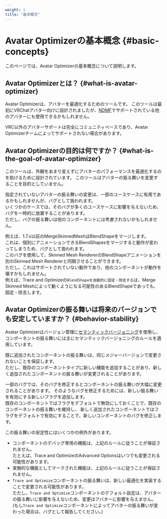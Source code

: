 ```yaml
---
weight: 1
title: "基本概念"
---
```


# Avatar Optimizerの基本概念 {#basic-concepts}

このページでは、Avatar Optimizerの基本概念について説明します。

## Avatar Optimizerとは？ {#what-is-avatar-optimizer}

Avatar Optimizerは、アバターを最適化するためのツールです。
このツールは最初にVRChatアバター向けに設計されましたが、[NDMF]でサポートされている他のアバターにも使用できるかもしれません。

VRC以外のアバターサポートは完全にコミュニティベースであり、Avatar Optimizerチームによってサポートされない場合があります。

## Avatar Optimizerの目的は何ですか？ {#what-is-the-goal-of-avatar-optimizer}

このツールは、外観をあまり変えずにアバターのパフォーマンスを最適化するのを助けるために設計されています。
このツールはアバターの振る舞いを変更することを目的としていません。

指定されていないアバターの振る舞いの変更は、一部のユースケースに有用であるかもしれませんが、バグとして扱われます。\
いくつかのケースでは、そのバグが多くのユースケースに影響を与えないため、バグを一時的に放置することがあります。\
ただし、バグの振る舞いは他のコンポーネントには考慮されないかもしれません。

例えば、1.7.x以前のMergeSkinnedMeshはBlendShapeをマージします。\
これは、個別にアニメーションできるBlendShapesをマージすると動作が変わってしまうため、バグとして扱われます。\
このバグを使用して、Skinned Mesh RendererのBlendShapeアニメーションを別のSkinned Mesh Rendererと同期させることができます。\
ただし、これはサポートされていない動作であり、他のコンポーネントが動作を壊すかもしれません。\
例えば、Trace and Optimizeの`BlendShapeを自動的に固定・除去する`は、Merge Skinned Meshによって動くようになる可能性のあるBlendShapeであっても、固定・除去します。

## Avatar Optimizerの振る舞いは将来のバージョンでも安定していますか？ {#behavior-stability}

Avatar Optimizerはバージョン管理に[セマンティックバージョニング]を使用し、コンポーネントの振る舞いには主にセマンティックバージョニングのルールを適用しています。

既に追加されたコンポーネントの振る舞いは、同じメジャーバージョンで変更されないことを保証します。\
ただし、既存のコンポーネントタイプに新しい機能を追加することがあり、新しく追加されたコンポーネントの振る舞いが変更されることがあります。

一部のバグでは、そのバグを修正するとコンポーネントの振る舞いが大幅に変更されることがあります。
そのようなバグを修正するためには、新しい振る舞いを有効にする新しいフラグを追加します。\
既存のコンポーネントではフラグをデフォルトで無効にしておくことで、既存のコンポーネントの振る舞いを維持し、
新しく追加されたコンポーネントではフラグをデフォルトで有効にすることで、新しいコンポーネントのバグを修正します。

この振る舞いの安定性にはいくつかの例外があります。

- コンポーネントのデバッグ専用の機能は、上記のルールに従うことが保証されません。\
  たとえば、Trace and OptimizeのAdvanced Optionsはいつでも変更される可能性があります。
- 実験的な機能としてマークされた機能は、上記のルールに従うことが保証されません。
- `Trace and Optimize`コンポーネントの振る舞いは、新しい最適化を実装することで変更される可能性があります。\
  ただし、`Trace and Optimize`コンポーネントのデフォルト設定は、アバターの振る舞いに影響を与えないため、変更はアバターに影響を与えません。
  (もし`Trace and Optimize`コンポーネントによってアバターの振る舞いが変わった場合は、バグとして報告してください。)

[NDMF]: https://ndmf.nadena.dev/
[セマンティックバージョニング]: https://semver.org/lang/ja/spec/v2.0.0.html
